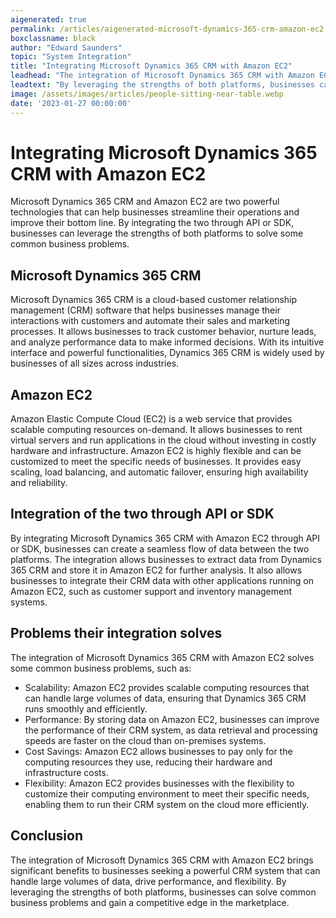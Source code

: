 ```yaml
---
aigenerated: true
permalink: /articles/aigenerated-microsoft-dynamics-365-crm-amazon-ec2
boxclassname: black
author: "Edward Saunders"
topic: "System Integration"
title: "Integrating Microsoft Dynamics 365 CRM with Amazon EC2"
leadhead: "The integration of Microsoft Dynamics 365 CRM with Amazon EC2 brings significant benefits to businesses seeking a powerful CRM system that can handle large volumes of data, drive performance, and flexibility"
leadtext: "By leveraging the strengths of both platforms, businesses can solve common business problems and gain a competitive edge in the marketplace."
image: /assets/images/articles/people-sitting-near-table.webp
date: '2023-01-27 00:00:00'
---
```

<div class="arttext">    <h1>Integrating Microsoft Dynamics 365 CRM with Amazon EC2</h1>
    <p>
      Microsoft Dynamics 365 CRM and Amazon EC2 are two powerful technologies that can help businesses streamline their operations and improve their bottom line. By integrating the two through API or SDK, businesses can leverage the strengths of both platforms to solve some common business problems. 
    </p>
    <h2>Microsoft Dynamics 365 CRM</h2>
    <p>
      Microsoft Dynamics 365 CRM is a cloud-based customer relationship management (CRM) software that helps businesses manage their interactions with customers and automate their sales and marketing processes. It allows businesses to track customer behavior, nurture leads, and analyze performance data to make informed decisions. With its intuitive interface and powerful functionalities, Dynamics 365 CRM is widely used by businesses of all sizes across industries.
    </p>
    <h2>Amazon EC2</h2>
    <p>
      Amazon Elastic Compute Cloud (EC2) is a web service that provides scalable computing resources on-demand. It allows businesses to rent virtual servers and run applications in the cloud without investing in costly hardware and infrastructure. Amazon EC2 is highly flexible and can be customized to meet the specific needs of businesses. It provides easy scaling, load balancing, and automatic failover, ensuring high availability and reliability.
    </p>
    <h2>Integration of the two through API or SDK</h2>
    <p>
      By integrating Microsoft Dynamics 365 CRM with Amazon EC2 through API or SDK, businesses can create a seamless flow of data between the two platforms. The integration allows businesses to extract data from Dynamics 365 CRM and store it in Amazon EC2 for further analysis. It also allows businesses to integrate their CRM data with other applications running on Amazon EC2, such as customer support and inventory management systems. 
    </p>
    <h2>Problems their integration solves</h2>
    <p> The integration of Microsoft Dynamics 365 CRM with Amazon EC2 solves some common business problems, such as:</p>
    <ul>
      <li>Scalability: Amazon EC2 provides scalable computing resources that can handle large volumes of data, ensuring that Dynamics 365 CRM runs smoothly and efficiently.</li>
      <li>Performance: By storing data on Amazon EC2, businesses can improve the performance of their CRM system, as data retrieval and processing speeds are faster on the cloud than on-premises systems.</li>
      <li>Cost Savings: Amazon EC2 allows businesses to pay only for the computing resources they use, reducing their hardware and infrastructure costs.</li>
      <li>Flexibility: Amazon EC2 provides businesses with the flexibility to customize their computing environment to meet their specific needs, enabling them to run their CRM system on the cloud more efficiently.</li>
    </ul>
    <h2>Conclusion</h2>
    <p>
      The integration of Microsoft Dynamics 365 CRM with Amazon EC2 brings significant benefits to businesses seeking a powerful CRM system that can handle large volumes of data, drive performance, and flexibility. By leveraging the strengths of both platforms, businesses can solve common business problems and gain a competitive edge in the marketplace.
    </p>
</div>